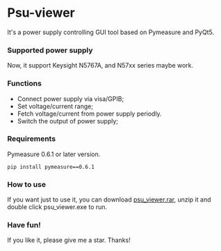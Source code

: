 # Psu-viewer

It's a power supply controlling GUI tool based on Pymeasure and PyQt5. 

### Supported power supply

Now, it support Keysight N5767A, and N57xx series maybe work.

### Functions

- Connect power supply via visa/GPIB;
- Set voltage/current range;
- Fetch voltage/current from power supply periodly.
- Switch the output of power supply;  

### Requirements

Pymeasure 0.6.1 or later version.

```shell
pip install pymeasure==0.6.1
```

### How to use

If you want just to use it, you can download [psu_viewer.rar](https://github.com/sumatrae/psu-viewer/blob/master/psu_viewer.rar), unzip it and double click psu_viewer.exe to run.

### Have fun!

If you like it, please give me a star. Thanks!
